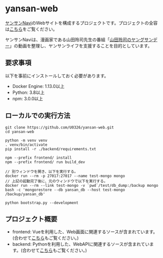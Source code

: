 # yansan-web
[ヤンサンNavi](http://yansan-navi.garaku.work)のWebサイトを構成するプロジェクトです。プロジェクトの全容は[こちら](https://github.com/U0326/yansan-integration)をご覧ください。

ヤンサンNaviは、漫画家である山田玲司先生の番組「[山田玲司のヤングサンデー](https://www.youtube.com/channel/UC09D3M_DdLaZMJnZp0v4pLQ)」の動画を整理し、ヤンサンライフを支援することを目的としています。

## 要求事項
以下を事前にインストールしておく必要があります。
* Docker Engine: 1.13.0以上
* Python: 3.8以上
* npm: 3.0.0以上

## ローカルでの実行方法
```
git clone https://github.com/U0326/yansan-web.git
cd yansan-web

python -m venv venv
. venv/bin/activate
pip install -r ./backend/requirements.txt

npm --prefix frontend/ install
npm --prefix frontend/ run build_dev

// 別ウィンドウを開き、以下を実行する。
docker run --rm -p 27017:27017 --name test-mongo mongo
// 上記の起動完了後に、元のウィンドウで以下を実行する。
docker run --rm --link test-mongo -v `pwd`/test/db_dump:/backup mongo bash -c 'mongorestore --db yansan_db --host test-mongo /backup/yansan_db'

python bootstrap.py --development
```

## プロジェクト概要
- frontend: Vueを利用した、Web画面に関連するソースが含まれています。(合わせて[こちら](./frontend/README.md)もご覧ください。)
- backend: Pythonを利用した、WebAPIに関連するソースが含まれています。(合わせて[こちら](./backend/README.md)もご覧ください。)
